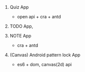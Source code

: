 1. Quiz App
    - open api + cra + antd
    
2. TODO App,
3. NOTE App
    - cra + antd

4. (Canvas) Android pattern lock App
    - es6 + dom, canvas(2d) api 